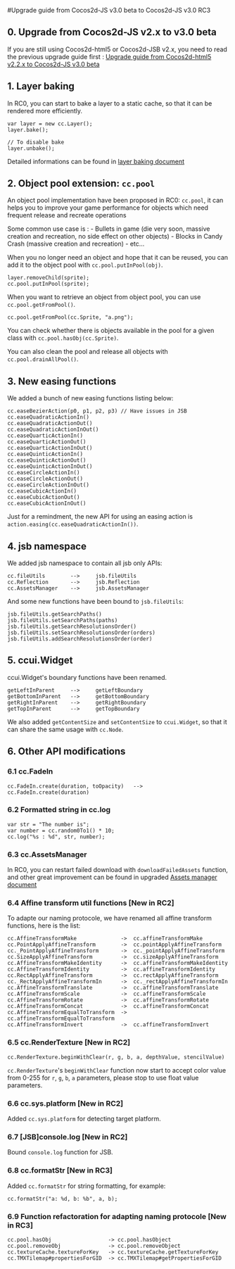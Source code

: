 #Upgrade guide from Cocos2d-JS v3.0 beta to Cocos2d-JS v3.0 RC3

## 0. Upgrade from Cocos2d-JS v2.x to v3.0 beta

If you are still using Cocos2d-html5 or Cocos2d-JSB v2.x, you need to read the previous upgrade guide first : [Upgrade guide from Cocos2d-html5 v2.2.x to Cocos2d-JS v3.0 beta](../../v3.0a/upgrade-guide/en.md)

## 1. Layer baking

In RC0, you can start to bake a layer to a static cache, so that it can be rendered more efficiently.

```
var layer = new cc.Layer();
layer.bake();

// To disable bake
layer.unbake();
```

Detailed informations can be found in [layer baking document](../../../v3.0/bake-layer/en.md)

## 2. Object pool extension: `cc.pool`

An object pool implementation have been proposed in RC0: `cc.pool`, it can helps you to improve your game performance for objects which need frequent release and recreate operations

Some common use case is :
    - Bullets in game (die very soon, massive creation and recreation, no side effect on other objects)
    - Blocks in Candy Crash (massive creation and recreation)
    - etc...

When you no longer need an object and hope that it can be reused, you can add it to the object pool with `cc.pool.putInPool(obj)`.

```
layer.removeChild(sprite);
cc.pool.putInPool(sprite);
```

When you want to retrieve an object from object pool, you can use `cc.pool.getFromPool()`.

```
cc.pool.getFromPool(cc.Sprite, "a.png");
```

You can check whether there is objects available in the pool for a given class with `cc.pool.hasObj(cc.Sprite)`.

You can also clean the pool and release all objects with `cc.pool.drainAllPool()`.

## 3. New easing functions

We added a bunch of new easing functions listing below: 

```
cc.easeBezierAction(p0, p1, p2, p3) // Have issues in JSB
cc.easeQuadraticActionIn()
cc.easeQuadraticActionOut()
cc.easeQuadraticActionInOut()
cc.easeQuarticActionIn()
cc.easeQuarticActionOut()
cc.easeQuarticActionInOut()
cc.easeQuinticActionIn()
cc.easeQuinticActionOut()
cc.easeQuinticActionInOut()
cc.easeCircleActionIn()
cc.easeCircleActionOut()
cc.easeCircleActionInOut()
cc.easeCubicActionIn()
cc.easeCubicActionOut()
cc.easeCubicActionInOut()
```

Just for a remindment, the new API for using an easing action is `action.easing(cc.easeQuadraticActionIn())`.

## 4. jsb namespace

We added jsb namespace to contain all jsb only APIs:

```
cc.fileUtils        -->     jsb.fileUtils
cc.Reflection       -->     jsb.Reflection
cc.AssetsManager    -->     jsb.AssetsManager
```

And some new functions have been bound to `jsb.fileUtils`:

```
jsb.fileUtils.getSearchPaths()
jsb.fileUtils.setSearchPaths(paths)
jsb.fileUtils.getSearchResolutionsOrder()
jsb.fileUtils.setSearchResolutionsOrder(orders)
jsb.fileUtils.addSearchResolutionsOrder(order)
```

## 5. ccui.Widget

ccui.Widget's boundary functions have been renamed.

```
getLeftInParent     -->     getLeftBoundary
getBottomInParent   -->     getBottomBoundary
getRightInParent    -->     getRightBoundary
getTopInParent      -->     getTopBoundary
```

We also added `getContentSize` and `setContentSize` to `ccui.Widget`, so that it can share the same usage with `cc.Node`.

## 6. Other API modifications

### 6.1 cc.FadeIn

```
cc.FadeIn.create(duration, toOpacity)   -->     cc.FadeIn.create(duration)
```

### 6.2 Formatted string in cc.log

```
var str = "The number is";
var number = cc.random0To1() * 10;
cc.log("%s : %d", str, number);
```

### 6.3 cc.AssetsManager

In RC0, you can restart failed download with `downloadFailedAssets` function, and other great improvement can be found in upgraded [Assets manager document](../../../v3/assets-manager/en.md)

### 6.4 Affine transform util functions **[New in RC2]**

To adapte our naming protocole, we have renamed all affine transform functions, here is the list:

```
cc.AffineTransformMake              ->  cc.affineTransformMake
cc.PointApplyAffineTransform        ->  cc.pointApplyAffineTransform
cc._PointApplyAffineTransform       ->  cc._pointApplyAffineTransform
cc.SizeApplyAffineTransform         ->  cc.sizeApplyAffineTransform
cc.AffineTransformMakeIdentity      ->  cc.affineTransformMakeIdentity
cc.AffineTransformIdentity          ->  cc.affineTransformIdentity
cc.RectApplyAffineTransform	        ->  cc.rectApplyAffineTransform
cc._RectApplyAffineTransformIn      ->  cc._rectApplyAffineTransformIn
cc.AffineTransformTranslate         ->  cc.affineTransformTranslate
cc.AffineTransformScale             ->  cc.affineTransformScale
cc.AffineTransformRotate            ->  cc.affineTransformRotate
cc.AffineTransformConcat            ->  cc.affineTransformConcat
cc.AffineTransformEqualToTransform  ->  cc.affineTransformEqualToTransform
cc.AffineTransformInvert            ->  cc.affineTransformInvert
```

### 6.5 cc.RenderTexture **[New in RC2]**

```
cc.RenderTexture.beginWithClear(r, g, b, a, depthValue, stencilValue)
```

`cc.RenderTexture`'s `beginWithClear` function now start to accept color value from 0-255 for `r`, `g`, `b`, `a` parameters, please stop to use float value parameters.

### 6.6 cc.sys.platform **[New in RC2]**

Added `cc.sys.platform` for detecting target platform.

### 6.7 [JSB]console.log **[New in RC2]**

Bound `console.log` function for JSB.

### 6.8 cc.formatStr **[New in RC3]**

Added `cc.formatStr` for string formatting, for example: 

```
cc.formatStr("a: %d, b: %b", a, b);
```

### 6.9 Function refactoration for adapting naming protocole **[New in RC3]**

```
cc.pool.hasObj                  -> cc.pool.hasObject
cc.pool.removeObj               -> cc.pool.removeObject
cc.textureCache.textureForKey   -> cc.textureCache.getTextureForKey
cc.TMXTilemap#propertiesForGID  -> cc.TMXTilemap#getPropertiesForGID
```